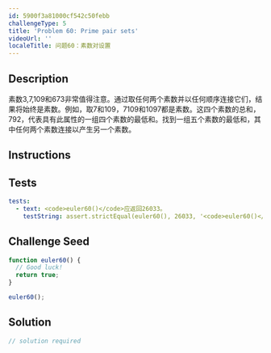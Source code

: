 ```yaml
---
id: 5900f3a81000cf542c50febb
challengeType: 5
title: 'Problem 60: Prime pair sets'
videoUrl: ''
localeTitle: 问题60：素数对设置
---
```


## Description
<section id="description">素数3,7,109和673非常值得注意。通过取任何两个素数并以任何顺序连接它们，结果将始终是素数。例如，取7和109，7109和1097都是素数。这四个素数的总和，792，代表具有此属性的一组四个素数的最低和。找到一组五个素数的最低和，其中任何两个素数连接以产生另一个素数。 </section>

## Instructions
<section id="instructions">
</section>

## Tests
<section id='tests'>

```yml
tests:
  - text: <code>euler60()</code>应返回26033。
    testString: assert.strictEqual(euler60(), 26033, '<code>euler60()</code> should return 26033.');

```

</section>

## Challenge Seed
<section id='challengeSeed'>

<div id='js-seed'>

```js
function euler60() {
  // Good luck!
  return true;
}

euler60();

```

</div>



</section>

## Solution
<section id='solution'>

```js
// solution required
```
</section>
